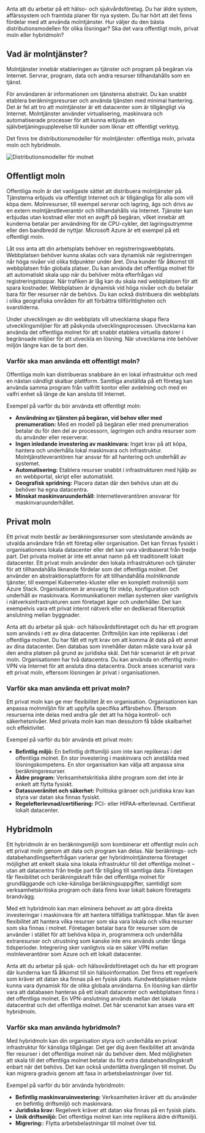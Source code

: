 Anta att du arbetar på ett hälso- och sjukvårdsföretag. Du har äldre system, affärssystem och framtida planer för nya system. Du har hört att det finns fördelar med att använda molntjänster. Hur väljer du den bästa distributionsmodellen för olika lösningar? Ska det vara offentligt moln, privat moln eller hybridmoln?

## <a name="what-is-cloud-computing"></a>Vad är molntjänster?

Molntjänster innebär etableringen av tjänster och program på begäran via Internet. Servrar, program, data och andra resurser tillhandahålls som en tjänst. 

För användaren är informationen om tjänsterna abstrakt. Du kan snabbt etablera beräkningsresurser och använda tjänsten med minimal hantering. Det är fel att tro att molntjänster är ett datacenter som är tillgängligt via Internet. Molntjänster använder virtualisering, maskinvara och automatiserade processer för att kunna erbjuda en självbetjäningsupplevelse till kunder som liknar ett offentligt verktyg. 

Det finns tre distributionsmodeller för molntjänster: offentliga moln, privata moln och hybridmoln.

![Distributionsmodeller för molnet](../media/2-cloud-deployment.png)

## <a name="public-cloud"></a>Offentligt moln

Offentliga moln är det vanligaste sättet att distribuera molntjänster på. Tjänsterna erbjuds via offentligt Internet och är tillgängliga för alla som vill köpa dem. Molnresurser, till exempel servrar och lagring, ägs och drivs av en extern molntjänstleverantör och tillhandahålls via Internet. Tjänster kan erbjudas utan kostnad eller mot en avgift på begäran, vilket innebär att kunderna betalar per användning för de CPU-cykler, det lagringsutrymme eller den bandbredd de nyttjar. Microsoft Azure är ett exempel på ett offentligt moln. 

Låt oss anta att din arbetsplats behöver en registreringswebbplats. Webbplatsen behöver kunna skalas och vara dynamisk när registreringen når höga nivåer vid olika tidpunkter under året. Dina kunder får åtkomst till webbplatsen från globala platser. Du kan använda det offentliga molnet för att automatiskt skala upp när du behöver möta efterfrågan vid registreringstoppar. När trafiken är låg kan du skala ned webbplatsen för att spara kostnader. Webbplatsen är dynamisk vid höga nivåer och du betalar bara för fler resurser när de behövs. Du kan också distribuera din webbplats i olika geografiska områden för att förbättra tillförlitligheten och svarstiderna.

Under utvecklingen av din webbplats vill utvecklarna skapa flera utvecklingsmiljöer för att påskynda utvecklingsprocessen. Utvecklarna kan använda det offentliga molnet för att snabbt etablera virtuella datorer i begränsade miljöer för att utveckla en lösning. När utvecklarna inte behöver miljön längre kan de ta bort den.

### <a name="why-public-cloud"></a>Varför ska man använda ett offentligt moln?

Offentliga moln kan distribueras snabbare än en lokal infrastruktur och med en nästan oändligt skalbar plattform. Samtliga anställda på ett företag kan använda samma program från valfritt kontor eller avdelning och med en valfri enhet så länge de kan ansluta till Internet. 

Exempel på varför du bör använda ett offentligt moln:

- **Användning av tjänsten på begäran, vid behov eller med prenumeration:** Med en modell på begäran eller med prenumeration betalar du för den del av processorn, lagringen och andra resurser som du använder eller reserverar.
- **Ingen inledande investering av maskinvara:** Inget krav på att köpa, hantera och underhålla lokal maskinvara och infrastruktur. Molntjänstleverantören har ansvar för all hantering och underhåll av systemet. 
- **Automatisering:** Etablera resurser snabbt i infrastrukturen med hjälp av en webbportal, skript eller automatiskt. 
- **Geografisk spridning:** Placera datan där den behövs utan att du behöver ha egna datacentra.
- **Minskat maskinvaruunderhåll:** Internetleverantören ansvarar för maskinvaruunderhållet.

## <a name="private-cloud"></a>Privat moln

Ett privat moln består av beräkningsresurser som uteslutande används av utvalda användare från ett företag eller organisation. Det kan finnas fysiskt i organisationens lokala datacenter eller det kan vara värdbaserat från tredje part. Det privata molnet är inte ett annat namn på ett traditionellt lokalt datacenter. Ett privat moln använder den lokala infrastrukturen och tjänster för att tillhandahålla liknande fördelar som det offentliga molnet. Det använder en abstraktionsplattform för att tillhandahålla *molnliknande* tjänster, till exempel Kubernetes-kluster eller en komplett molnmiljö som Azure Stack. Organisationen är ansvarig för inköp, konfiguration och underhåll av maskinvara. Kommunikationen mellan systemen sker vanligtvis i nätverksinfrastrukturen som företaget äger och underhåller. Det kan exempelvis vara ett privat internt nätverk eller en dedikerad fiberoptisk anslutning mellan byggnader.

Anta att du arbetar på sjuk- och hälsovårdsföretaget och du har ett program som används i ett av dina datacenter. Driftmiljön kan inte replikeras i det offentliga molnet. Du har fått ett nytt krav om att komma åt data på ett annat av dina datacenter. Den databas som innehåller datan måste vara kvar på den andra platsen på grund av juridiska skäl. Det här scenariot är ett privat moln. Organisationen har två datacentra. Du kan använda en offentlig moln-VPN via Internet för att ansluta dina datacentra. Dock anses scenariot vara ett privat moln, eftersom lösningen är privat i organisationen.

### <a name="why-private-cloud"></a>Varför ska man använda ett privat moln?

Ett privat moln kan ge mer flexibilitet åt en organisation. Organisationen kan anpassa molnmiljön för att uppfylla specifika affärsbehov. Eftersom resurserna inte delas med andra går det att ha höga kontroll- och säkerhetsnivåer. Med privata moln kan man dessutom få både skalbarhet och effektivitet.

Exempel på varför du bör använda ett privat moln:

- **Befintlig miljö:** En befintlig driftsmiljö som inte kan replikeras i det offentliga molnet. En stor investering i maskinvara och anställda med lösningskompetens. En stor organisation kan välja att anpassa sina beräkningsresurser.
- **Äldre program:** Verksamhetskritiska äldre program som det inte är enkelt att flytta fysiskt.
- **Datasuveränitet och säkerhet:** Politiska gränser och juridiska krav kan styra var datan ska finnas fysiskt.
- **Regelefterlevnad/certifiering:** PCI- eller HIPAA-efterlevnad. Certifierat lokalt datacenter.

## <a name="hybrid-cloud"></a>Hybridmoln

Ett hybridmoln är en beräkningsmiljö som kombinerar ett offentligt moln och ett privat moln genom att data och program kan delas. När beräknings- och databehandlingsefterfrågan varierar ger hybridmolntjänsterna företaget möjlighet att enkelt skala sina lokala infrastruktur till det offentliga molnet – utan att datacentra från tredje part får tillgång till samtliga data. Företagen får flexibilitet och beräkningskraft från det offentliga molnet för grundläggande och icke-känsliga beräkningsuppgifter, samtidigt som verksamhetskritiska program och data finns kvar lokalt bakom företagets brandvägg.

Med ett hybridmoln kan man eliminera behovet av att göra direkta investeringar i maskinvara för att hantera tillfälliga trafiktoppar. Man får även flexibilitet att hantera vilka resurser som ska vara lokala och vilka resurser som ska finnas i molnet. Företagen betalar bara för resurser som de använder i stället för att behöva köpa in, programmera och underhålla extraresurser och utrustning som kanske inte ens används under långa tidsperioder. Integrering sker vanligtvis via en säker VPN mellan molnleverantörer som Azure och ett lokalt datacenter.

Anta att du arbetar på sjuk- och hälsovårdsföretaget och du har ett program där kunderna kan få åtkomst till sin hälsoinformation. Det finns ett regelverk som kräver att datan ska finnas på en fysisk plats. Kundwebbplatsen måste kunna vara dynamisk för de olika globala användarna.  En lösning kan därför vara att databasen hanteras på ett lokalt datacenter och webbplatsen finns i det offentliga molnet. En VPN-anslutning används mellan det lokala datacentrat och det offentliga molnet. Det här scenariot kan anses vara ett hybridmoln.

### <a name="why-hybrid-cloud"></a>Varför ska man använda hybridmoln?

Med hybridmoln kan din organisation styra och underhålla en privat infrastruktur för känsliga tillgångar. Det ger dig även flexibilitet att använda fler resurser i det offentliga molnet när du behöver dem. Med möjligheten att skala till det offentliga molnet betalar du för extra databehandlingskraft enbart när det behövs. Det kan också underlätta övergången till molnet. Du kan migrera gradvis genom att fasa in arbetsbelastningar över tid.

Exempel på varför du bör använda hybridmoln:

- **Befintlig maskinvaruinvestering:** Verksamheten kräver att du använder en befintlig driftsmiljö och maskinvara.
- **Juridiska krav:** Regelverk kräver att datan ska finnas på en fysisk plats.
- **Unik driftsmiljö:** Det offentliga molnet kan inte replikera äldre driftsmiljö.
- **Migrering:**: Flytta arbetsbelastningar till molnet över tid.
